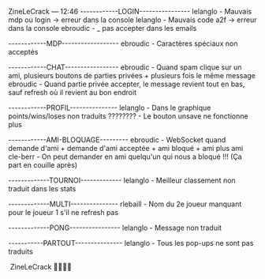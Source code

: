 
ZineLeCrack
 — 
12:46
------------LOGIN----------------
lelanglo - Mauvais mdp ou login -> erreur dans la console
lelanglo - Mauvais code a2f -> erreur dans la console
ebroudic - _ pas accepter dans les emails

------------MDP------------------
ebroudic - Caractères spéciaux non acceptés

------------CHAT-----------------
ebroudic - Quand spam clique sur un ami, plusieurs boutons de parties privées + plusieurs fois le même message
ebroudic - Quand partie privée accepter, le message revient tout en bas, sauf refresh où il revient au bon endroit

------------PROFIL---------------
lelanglo - Dans le graphique points/wins/loses non traduits
???????? - Le bouton unsave ne fonctionne plus

------------AMI-BLOQUAGE---------
ebroudic - WebSocket quand demande d'ami + demande d'ami acceptée + ami bloqué + ami plus ami
cle-berr - On peut demander en ami quelqu'un qui nous a bloqué !!! (Ça part en couille après)

-------------TOURNOI-------------
lelanglo - Meilleur classement non traduit dans les stats

-------------MULTI---------------
rlebaill - Nom du 2e joueur manquant pour le joueur 1 s'il ne refresh pas

-------------PONG----------------
lelanglo - Message non traduit

-----------PARTOUT---------------
lelanglo - Tous les pop-ups ne sont pas traduits

﻿﻿﻿﻿﻿﻿﻿﻿﻿﻿﻿﻿﻿﻿﻿﻿﻿﻿﻿﻿﻿﻿﻿﻿﻿﻿﻿﻿﻿﻿﻿﻿﻿﻿﻿﻿﻿﻿﻿﻿﻿﻿﻿﻿﻿﻿﻿﻿
ZineLeCrack
👍🏻👍🏻